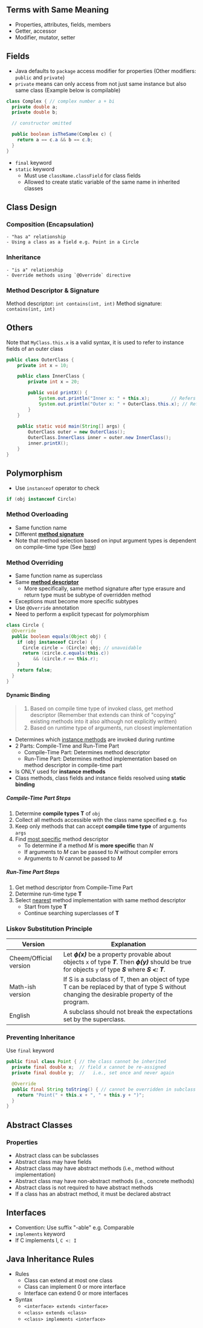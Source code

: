 ## Terms with Same Meaning
- Properties, attributes, fields, members
- Getter, accessor
- Modifier, mutator, setter

## Fields
- Java defaults to `package` access modifier for properties (Other modifiers: `public` and `private`)
- `private` means can only access from not just same instance but also same class (Example below is compilable)
```java
class Complex { // complex number a + bi
  private double a;
  private double b;

  // constructor omitted

  public boolean isTheSame(Complex c) {
    return a == c.a && b == c.b;
  }
}
```
- `final` keyword
- `static` keyword
	- Must use `className.classField` for class fields
	- Allowed to create static variable of the same name in inherited classes


## Class Design
### Composition (Encapsulation)
	- "has a" relationship
	- Using a class as a field e.g. Point in a Circle
### Inheritance
	- "is a" relationship
	- Override methods using `@Override` directive

### Method Descriptor & Signature
Method descriptor: `int contains(int, int)`
Method signature: `contains(int, int)`

<div style="page-break-after: always;"></div>

## Others
Note that `MyClass.this.x` is a valid syntax, it is used to refer to instance fields of an outer class
```java
public class OuterClass {
    private int x = 10;

    public class InnerClass {
        private int x = 20;

        public void printX() {
            System.out.println("Inner x: " + this.x);        // Refers to InnerClass's x
            System.out.println("Outer x: " + OuterClass.this.x); // Refers to OuterClass's x
        }
    }
    
    public static void main(String[] args) {
        OuterClass outer = new OuterClass();
        OuterClass.InnerClass inner = outer.new InnerClass();
        inner.printX();
    }
}

```


## Polymorphism

- Use `instanceof` operator to check
```java
if (obj instanceof Circle)
```

### Method Overloading
- Same function name
- Different [**method signature**](2.%20Java%20OOP#Method%20Descriptor%20&%20Signature)
- Note that method selection based on input argument types is dependent on compile-time type (See [here](https://stackoverflow.com/questions/1572322/overloaded-method-selection-based-on-the-parameters-real-type))

### Method Overriding
- Same function name as superclass
- Same [**method descriptor**](2.%20Java%20OOP#Method%20Descriptor%20&%20Signature)
	- More specifically, same method signature after type erasure and return type must be subtype of overridden method
- Exceptions must become more specific subtypes
- Use `@Override` annotation
- Need to perform a explicit typecast for polymorphism
```java
class Circle {
  @Override
  public boolean equals(Object obj) {
    if (obj instanceof Circle) {
      Circle circle = (Circle) obj; // unavoidable
      return (circle.c.equals(this.c))
          && (circle.r == this.r);
    }
    return false;
  }
}
```

<div style="page-break-after: always;"></div>

#### Dynamic Binding

> 1. Based on compile time type of invoked class, get method descriptor (Remember that extends can think of "copying" existing methods into it also although not explicitly written)
> 2. Based on runtime type of arguments, run closest implementation

- Determines which <ins>instance methods</ins> are invoked during runtime
- 2 Parts: Compile-Time and Run-Time Part
	- Compile-Time Part: Determines method descriptor
	- Run-Time Part: Determines method implementation based on method descriptor in compile-time part
- Is ONLY used for **instance methods**
- Class methods, class fields and instance fields resolved using **static binding**
##### Compile-Time Part Steps
1. Determine **compile types** **T** of `obj`
2. Collect all methods accessible with the class name specified e.g. `foo`
3. Keep only methods that can accept **compile time type** of arguments `args`
4. Find <ins>most specific</ins> method descriptor
	- To determine if a method $M$ is **more specific** than $N$
	- If arguments to $M$ can be passed to $N$ without compiler errors
	- Arguments to $N$ cannot be passed to $M$
##### Run-Time Part Steps
1. Get method descriptor from Compile-Time Part
2. Determine run-time type **T**
3. Select <ins>nearest</ins> method implementation with same method descriptor
	- Start from type **T**
	- Continue searching superclasses of **T**

### Liskov Substitution Principle

| Version | Explanation |
| --- | --- |
|Cheem/Official version | Let **_ϕ(x)_** be a property provable about objects `x` of type **_T_**. Then **_ϕ(y)_** should be true for objects `y` of type **_S_** where **_S <: T_**.
| Math-ish version | If S is a subclass of T, then an object of type T can be replaced by that of type S without changing the desirable property of the program.
| English | A subclass should not break the expectations set by the superclass.

<div style="page-break-after: always;"></div>


### Preventing Inheritance
Use `final` keyword
```java
public final class Point { // the class cannot be inherited
  private final double x;  // field x cannot be re-assigned
  private final double y;  //   i.e., set once and never again

  @Override
  public final String toString() { // cannot be overridden in subclass
    return "Point(" + this.x + ", " + this.y + ")";
  }
}
```

## Abstract Classes

### Properties
- Abstract class can be subclasses
- Abstract class may have fields
- Abstract class may have abstract methods (i.e., method without implementation)
- Abstract class may have non-abstract methods (i.e., concrete methods)
- Abstract class is not required to have abstract methods
- If a class has an abstract method, it must be declared abstract

## Interfaces
- Convention: Use suffix "-able" e.g. Comparable
- `implements` keyword
- If C implements I, `C <: I`

## Java Inheritance Rules
- Rules
	- Class can extend at most one class
	- Class can implement 0 or more interface
	- Interface can extend 0 or more interfaces
- Syntax
	- `<interface> extends <interface>`
	- `<class> extends <class>`
	- `<class> implements <interface>`


